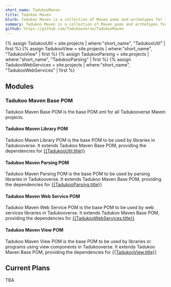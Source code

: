 ```yaml
---
short_name: TadukooMaven
title: Tadukoo Maven
blurb: Tadukoo Maven is a collection of Maven poms and archetypes for Tadukooverse projects.
summary: Tadukoo Maven is a collection of Maven poms and archetypes for Tadukooverse projects.
github: https://github.com/Tadukooverse/TadukooMaven
---
```

{% assign TadukooUtil = site.projects | where:"short_name", "TadukooUtil" | first %}
{% assign TadukooView = site.projects | where:"short_name", "TadukooView" | first %}
{% assign TadukooParsing = site.projects | where:"short_name", "TadukooParsing" | first %}
{% assign TadukooWebServices = site.projects | where:"short_name", "TadukooWebServices" | first %}
## Modules
### Tadukoo Maven Base POM
Tadukoo Maven Base POM is the base POM.xml for all Tadukooverse Maven projects.

#### Tadukoo Maven Library POM
Tadukoo Maven Library POM is the base POM to be used by libraries in Tadukooverse.
It extends Tadukoo Maven Base POM, providing the dependencies for 
[{{TadukooUtil.title}}]({{TadukooUtil.url}})

#### Tadukoo Maven Parsing POM
Tadukoo Maven Parsing POM is the base POM to be used by parsing libraries in 
Tadukooverse. It extends Tadukoo Maven Base POM, providing the dependencies 
for [{{TadukooParsing.title}}]({{TadukooParsing.url}})

#### Tadukoo Maven Web Service POM
Tadukoo Maven Web Service POM is the base POM to be used by web services 
libraries in Tadukooverse. It extends Tadukoo Maven Base POM, providing the 
dependencies for [{{TadukooWebServices.title}}]({{TadukooWebServices.url}})

#### Tadukoo Maven View POM
Tadukoo Maven View POM is the base POM to be used by libraries or programs using 
view components in Tadukooverse. It extends Tadukoo Maven Base POM, providing 
the dependencies for [{{TadukooView.title}}]({{TadukooView.url}})

## Current Plans
TBA
